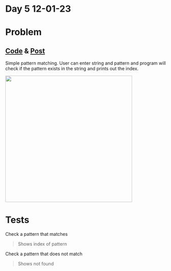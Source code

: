# Day 5 12-01-23

# Problem

## <a href="https://github.com/sohrabhamza/Days-of-code-JS/tree/main/Day%205">Code</a> & <a href="https://www.linkedin.com/posts/sohrab-hamza-ab13151a5_vitbhopalgaming-daysofcode-day4-activity-7019156166026932224-Vi6f?utm_source=share&utm_medium=member_desktop">Post</a>

Simple pattern matching. User can enter string and pattern and program will check if the pattern exists in the string and prints out the index. 

<img title="" src="https://i.imgur.com/JvGcInf.png" alt="" width="397">

# Tests

Check a pattern that matches

> Shows index of pattern

Check a pattern that does not match

> Shows not found

# 
